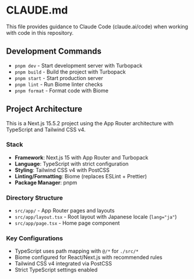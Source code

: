 # CLAUDE.md

This file provides guidance to Claude Code (claude.ai/code) when working with code in this repository.

## Development Commands

- `pnpm dev` - Start development server with Turbopack
- `pnpm build` - Build the project with Turbopack  
- `pnpm start` - Start production server
- `pnpm lint` - Run Biome linter checks
- `pnpm format` - Format code with Biome

## Project Architecture

This is a Next.js 15.5.2 project using the App Router architecture with TypeScript and Tailwind CSS v4.

### Stack
- **Framework**: Next.js 15 with App Router and Turbopack
- **Language**: TypeScript with strict configuration
- **Styling**: Tailwind CSS v4 with PostCSS
- **Linting/Formatting**: Biome (replaces ESLint + Prettier)
- **Package Manager**: pnpm

### Directory Structure
- `src/app/` - App Router pages and layouts
- `src/app/layout.tsx` - Root layout with Japanese locale (`lang="ja"`)
- `src/app/page.tsx` - Home page component

### Key Configurations
- TypeScript uses path mapping with `@/*` for `./src/*`
- Biome configured for React/Next.js with recommended rules
- Tailwind CSS v4 integrated via PostCSS
- Strict TypeScript settings enabled